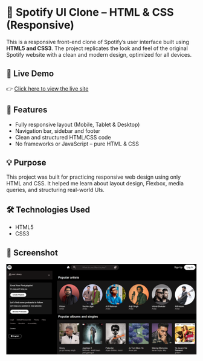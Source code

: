 # 🎵 Spotify UI Clone – HTML & CSS (Responsive)

This is a responsive front-end clone of Spotify’s user interface built using **HTML5 and CSS3**. The project replicates the look and feel of the original Spotify website with a clean and modern design, optimized for all devices.

## 🔗 Live Demo

👉 [Click here to view the live site](https://spotify-ui-by-nikitagupta.netlify.app/)  


## 📌 Features

- Fully responsive layout (Mobile, Tablet & Desktop)
- Navigation bar, sidebar and footer
- Clean and structured HTML/CSS code
- No frameworks or JavaScript – pure HTML & CSS

## 💡 Purpose

This project was built for practicing responsive web design using only HTML and CSS. It helped me learn about layout design, Flexbox, media queries, and structuring real-world UIs.

## 🛠️ Technologies Used

- HTML5  
- CSS3 

## 📸 Screenshot
![landing page](photos/screenshort.png)

